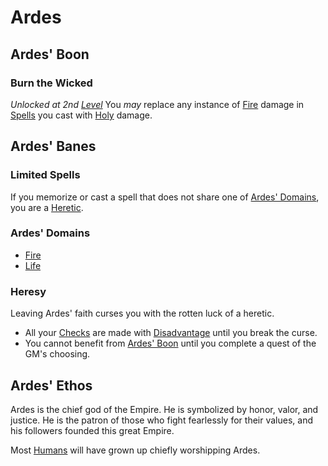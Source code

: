 # Ardes

## Ardes' Boon

### Burn the Wicked

*Unlocked at 2nd [Level](../../../Player%20Characters/Derived%20Statistics/Level.md)*
You *may* replace any instance of [Fire](../../Spell%20Domains/Fire.md) damage in [Spells](../../Spells.md) you cast with [Holy](../../../../Damage%20Types/Holy.md) damage.

## Ardes' Banes

### Limited Spells

If you memorize or cast a spell that does not share one of [Ardes' Domains](#Ardes'%20Domains), you are a [Heretic](Ardes.md#Heresy).

### Ardes' Domains

- [Fire](../../Spell%20Domains/Fire.md)
- [Life](../../Spell%20Domains/Life.md)

### Heresy

Leaving Ardes' faith curses you with the rotten luck of a heretic.

- All your [Checks](../../../../Game%20Procedures/Check.md) are made with [Disadvantage](../../../../Game%20Procedures/Dice%20Rolls/Disadvantage.md) until you break the curse.
- You cannot benefit from [Ardes' Boon](Ardes.md#Ardes'%20Boon) until you complete a quest of the GM's choosing.

## Ardes' Ethos

Ardes is the chief god of the Empire. He is symbolized by honor, valor, and justice. He is the patron of those who fight fearlessly for their values, and his followers founded this great Empire.

Most [Humans](../../../Player%20Characters/Ancenstries/Human.md) will have grown up chiefly worshipping Ardes.
